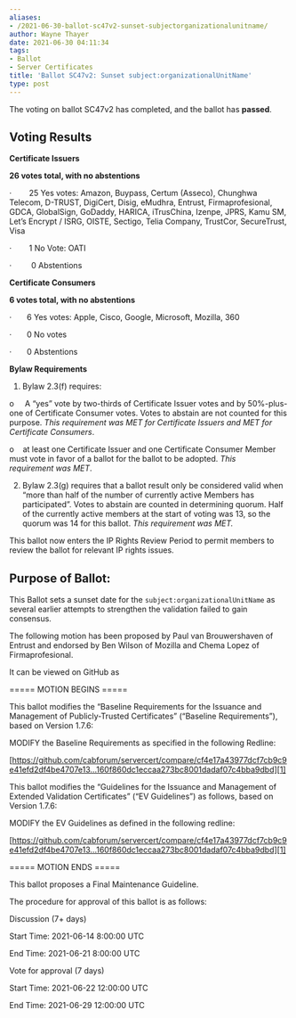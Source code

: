```yaml
---
aliases:
- /2021-06-30-ballot-sc47v2-sunset-subjectorganizationalunitname/
author: Wayne Thayer
date: 2021-06-30 04:11:34
tags:
- Ballot
- Server Certificates
title: 'Ballot SC47v2: Sunset subject:organizationalUnitName'
type: post
---
```


The voting on ballot SC47v2 has completed, and the ballot has **passed**.

## Voting Results 

**Certificate Issuers**

**26 votes total, with no abstentions**

·        25 Yes votes: Amazon, Buypass, Certum (Asseco), Chunghwa Telecom, D-TRUST, DigiCert, Disig, eMudhra, Entrust, Firmaprofesional, GDCA, GlobalSign, GoDaddy, HARICA, iTrusChina, Izenpe, JPRS, Kamu SM, Let’s Encrypt / ISRG, OISTE, Sectigo, Telia Company, TrustCor, SecureTrust, Visa

·        1 No Vote: OATI

·         0 Abstentions

**Certificate Consumers**

**6 votes total, with no abstentions**

·       6 Yes votes: Apple, Cisco, Google, Microsoft, Mozilla, 360

·       0 No votes

·       0 Abstentions

**Bylaw Requirements**

1. Bylaw 2.3(f) requires:

o     A “yes” vote by two-thirds of Certificate Issuer votes and by 50%-plus-one of Certificate Consumer votes. Votes to abstain are not counted for this purpose.
_This requirement was MET for Certificate Issuers and MET for Certificate Consumers_.

o    at least one Certificate Issuer and one Certificate Consumer Member must vote in favor of a ballot for the ballot to be adopted.
_This requirement was MET_.

2. Bylaw 2.3(g) requires that a ballot result only be considered valid when “more than half of the number of currently active Members has participated”. Votes to abstain are counted in determining quorum. Half of the currently active members at the start of voting was 13, so the quorum was 14 for this ballot.
   _This requirement was MET._

This ballot now enters the IP Rights Review Period to permit members to review the ballot for relevant IP rights issues.

## Purpose of Ballot: 

This Ballot sets a sunset date for the `subject:organizationalUnitName` as several earlier attempts to strengthen the validation failed to gain consensus.

The following motion has been proposed by Paul van Brouwershaven of Entrust and endorsed by Ben Wilson of Mozilla and Chema Lopez of Firmaprofesional.

It can be viewed on GitHub as

===== MOTION BEGINS =====

This ballot modifies the “Baseline Requirements for the Issuance and Management of Publicly-Trusted Certificates” (“Baseline Requirements”), based on Version 1.7.6:

MODIFY the Baseline Requirements as specified in the following Redline:

[https://github.com/cabforum/servercert/compare/cf4e17a43977dcf7cb9c9e41efd2df4be4707e13…160f860dc1eccaa273bc8001dadaf07c4bba9dbd][1]

This ballot modifies the “Guidelines for the Issuance and Management of Extended Validation Certificates” (“EV Guidelines”) as follows, based on Version 1.7.6:

MODIFY the EV Guidelines as defined in the following redline:

[https://github.com/cabforum/servercert/compare/cf4e17a43977dcf7cb9c9e41efd2df4be4707e13…160f860dc1eccaa273bc8001dadaf07c4bba9dbd][1]

===== MOTION ENDS =====

This ballot proposes a Final Maintenance Guideline.

The procedure for approval of this ballot is as follows:

Discussion (7+ days)

Start Time: 2021-06-14 8:00:00 UTC

End Time: 2021-06-21 8:00:00 UTC

Vote for approval (7 days)

Start Time: 2021-06-22 12:00:00 UTC

End Time: 2021-06-29 12:00:00 UTC

[1]: https://github.com/cabforum/servercert/compare/cf4e17a43977dcf7cb9c9e41efd2df4be4707e13...160f860dc1eccaa273bc8001dadaf07c4bba9dbd